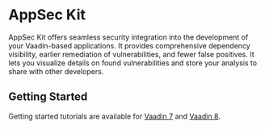 # AppSec Kit

AppSec Kit offers seamless security integration into the development of your Vaadin-based applications. It provides comprehensive dependency visibility, earlier remediation of vulnerabilities, and fewer false positives. It lets you visualize details on found vulnerabilities and store your analysis to share with other developers.

## Getting Started

Getting started tutorials are available for [Vaadin 7](https://vaadin.com/docs/v8/appseckit/getting-started) and [Vaadin 8](https://vaadin.com/docs/v7/appseckit/getting-started).

